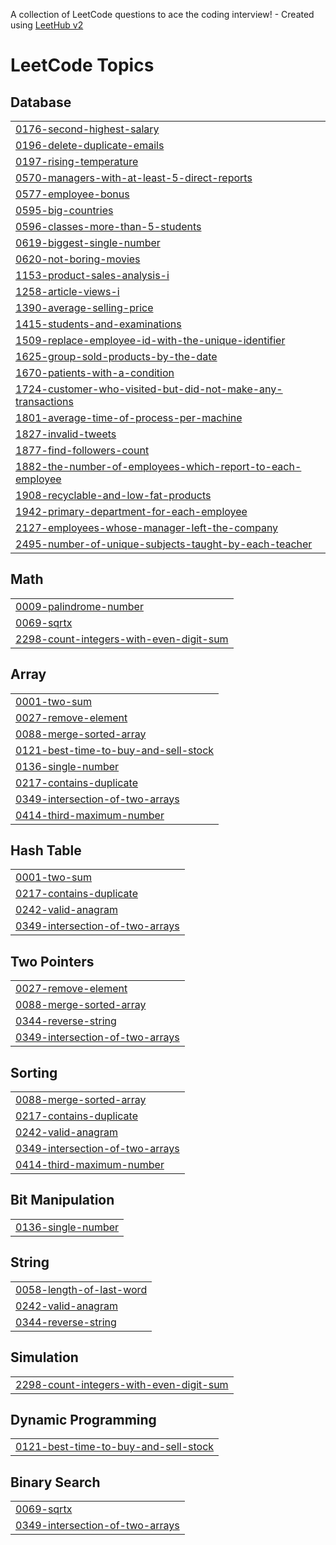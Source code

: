 A collection of LeetCode questions to ace the coding interview! - Created using [LeetHub v2](https://github.com/arunbhardwaj/LeetHub-2.0)
<!---LeetCode Topics Start-->
# LeetCode Topics
## Database
|  |
| ------- |
| [0176-second-highest-salary](https://github.com/Tsuhaila/LeetCode/tree/master/0176-second-highest-salary) |
| [0196-delete-duplicate-emails](https://github.com/Tsuhaila/LeetCode/tree/master/0196-delete-duplicate-emails) |
| [0197-rising-temperature](https://github.com/Tsuhaila/LeetCode/tree/master/0197-rising-temperature) |
| [0570-managers-with-at-least-5-direct-reports](https://github.com/Tsuhaila/LeetCode/tree/master/0570-managers-with-at-least-5-direct-reports) |
| [0577-employee-bonus](https://github.com/Tsuhaila/LeetCode/tree/master/0577-employee-bonus) |
| [0595-big-countries](https://github.com/Tsuhaila/LeetCode/tree/master/0595-big-countries) |
| [0596-classes-more-than-5-students](https://github.com/Tsuhaila/LeetCode/tree/master/0596-classes-more-than-5-students) |
| [0619-biggest-single-number](https://github.com/Tsuhaila/LeetCode/tree/master/0619-biggest-single-number) |
| [0620-not-boring-movies](https://github.com/Tsuhaila/LeetCode/tree/master/0620-not-boring-movies) |
| [1153-product-sales-analysis-i](https://github.com/Tsuhaila/LeetCode/tree/master/1153-product-sales-analysis-i) |
| [1258-article-views-i](https://github.com/Tsuhaila/LeetCode/tree/master/1258-article-views-i) |
| [1390-average-selling-price](https://github.com/Tsuhaila/LeetCode/tree/master/1390-average-selling-price) |
| [1415-students-and-examinations](https://github.com/Tsuhaila/LeetCode/tree/master/1415-students-and-examinations) |
| [1509-replace-employee-id-with-the-unique-identifier](https://github.com/Tsuhaila/LeetCode/tree/master/1509-replace-employee-id-with-the-unique-identifier) |
| [1625-group-sold-products-by-the-date](https://github.com/Tsuhaila/LeetCode/tree/master/1625-group-sold-products-by-the-date) |
| [1670-patients-with-a-condition](https://github.com/Tsuhaila/LeetCode/tree/master/1670-patients-with-a-condition) |
| [1724-customer-who-visited-but-did-not-make-any-transactions](https://github.com/Tsuhaila/LeetCode/tree/master/1724-customer-who-visited-but-did-not-make-any-transactions) |
| [1801-average-time-of-process-per-machine](https://github.com/Tsuhaila/LeetCode/tree/master/1801-average-time-of-process-per-machine) |
| [1827-invalid-tweets](https://github.com/Tsuhaila/LeetCode/tree/master/1827-invalid-tweets) |
| [1877-find-followers-count](https://github.com/Tsuhaila/LeetCode/tree/master/1877-find-followers-count) |
| [1882-the-number-of-employees-which-report-to-each-employee](https://github.com/Tsuhaila/LeetCode/tree/master/1882-the-number-of-employees-which-report-to-each-employee) |
| [1908-recyclable-and-low-fat-products](https://github.com/Tsuhaila/LeetCode/tree/master/1908-recyclable-and-low-fat-products) |
| [1942-primary-department-for-each-employee](https://github.com/Tsuhaila/LeetCode/tree/master/1942-primary-department-for-each-employee) |
| [2127-employees-whose-manager-left-the-company](https://github.com/Tsuhaila/LeetCode/tree/master/2127-employees-whose-manager-left-the-company) |
| [2495-number-of-unique-subjects-taught-by-each-teacher](https://github.com/Tsuhaila/LeetCode/tree/master/2495-number-of-unique-subjects-taught-by-each-teacher) |
## Math
|  |
| ------- |
| [0009-palindrome-number](https://github.com/Tsuhaila/LeetCode/tree/master/0009-palindrome-number) |
| [0069-sqrtx](https://github.com/Tsuhaila/LeetCode/tree/master/0069-sqrtx) |
| [2298-count-integers-with-even-digit-sum](https://github.com/Tsuhaila/LeetCode/tree/master/2298-count-integers-with-even-digit-sum) |
## Array
|  |
| ------- |
| [0001-two-sum](https://github.com/Tsuhaila/LeetCode/tree/master/0001-two-sum) |
| [0027-remove-element](https://github.com/Tsuhaila/LeetCode/tree/master/0027-remove-element) |
| [0088-merge-sorted-array](https://github.com/Tsuhaila/LeetCode/tree/master/0088-merge-sorted-array) |
| [0121-best-time-to-buy-and-sell-stock](https://github.com/Tsuhaila/LeetCode/tree/master/0121-best-time-to-buy-and-sell-stock) |
| [0136-single-number](https://github.com/Tsuhaila/LeetCode/tree/master/0136-single-number) |
| [0217-contains-duplicate](https://github.com/Tsuhaila/LeetCode/tree/master/0217-contains-duplicate) |
| [0349-intersection-of-two-arrays](https://github.com/Tsuhaila/LeetCode/tree/master/0349-intersection-of-two-arrays) |
| [0414-third-maximum-number](https://github.com/Tsuhaila/LeetCode/tree/master/0414-third-maximum-number) |
## Hash Table
|  |
| ------- |
| [0001-two-sum](https://github.com/Tsuhaila/LeetCode/tree/master/0001-two-sum) |
| [0217-contains-duplicate](https://github.com/Tsuhaila/LeetCode/tree/master/0217-contains-duplicate) |
| [0242-valid-anagram](https://github.com/Tsuhaila/LeetCode/tree/master/0242-valid-anagram) |
| [0349-intersection-of-two-arrays](https://github.com/Tsuhaila/LeetCode/tree/master/0349-intersection-of-two-arrays) |
## Two Pointers
|  |
| ------- |
| [0027-remove-element](https://github.com/Tsuhaila/LeetCode/tree/master/0027-remove-element) |
| [0088-merge-sorted-array](https://github.com/Tsuhaila/LeetCode/tree/master/0088-merge-sorted-array) |
| [0344-reverse-string](https://github.com/Tsuhaila/LeetCode/tree/master/0344-reverse-string) |
| [0349-intersection-of-two-arrays](https://github.com/Tsuhaila/LeetCode/tree/master/0349-intersection-of-two-arrays) |
## Sorting
|  |
| ------- |
| [0088-merge-sorted-array](https://github.com/Tsuhaila/LeetCode/tree/master/0088-merge-sorted-array) |
| [0217-contains-duplicate](https://github.com/Tsuhaila/LeetCode/tree/master/0217-contains-duplicate) |
| [0242-valid-anagram](https://github.com/Tsuhaila/LeetCode/tree/master/0242-valid-anagram) |
| [0349-intersection-of-two-arrays](https://github.com/Tsuhaila/LeetCode/tree/master/0349-intersection-of-two-arrays) |
| [0414-third-maximum-number](https://github.com/Tsuhaila/LeetCode/tree/master/0414-third-maximum-number) |
## Bit Manipulation
|  |
| ------- |
| [0136-single-number](https://github.com/Tsuhaila/LeetCode/tree/master/0136-single-number) |
## String
|  |
| ------- |
| [0058-length-of-last-word](https://github.com/Tsuhaila/LeetCode/tree/master/0058-length-of-last-word) |
| [0242-valid-anagram](https://github.com/Tsuhaila/LeetCode/tree/master/0242-valid-anagram) |
| [0344-reverse-string](https://github.com/Tsuhaila/LeetCode/tree/master/0344-reverse-string) |
## Simulation
|  |
| ------- |
| [2298-count-integers-with-even-digit-sum](https://github.com/Tsuhaila/LeetCode/tree/master/2298-count-integers-with-even-digit-sum) |
## Dynamic Programming
|  |
| ------- |
| [0121-best-time-to-buy-and-sell-stock](https://github.com/Tsuhaila/LeetCode/tree/master/0121-best-time-to-buy-and-sell-stock) |
## Binary Search
|  |
| ------- |
| [0069-sqrtx](https://github.com/Tsuhaila/LeetCode/tree/master/0069-sqrtx) |
| [0349-intersection-of-two-arrays](https://github.com/Tsuhaila/LeetCode/tree/master/0349-intersection-of-two-arrays) |
<!---LeetCode Topics End-->
